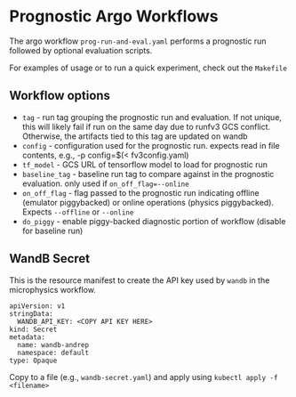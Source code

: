 # Prognostic Argo Workflows

The argo workflow `prog-run-and-eval.yaml` performs a prognostic
run followed by optional evaluation scripts.

For examples of usage or to run a quick experiment, check out the `Makefile`

## Workflow options

* `tag` - run tag grouping the prognostic run and evaluation. If not unique, this will likely fail if run on the same day due to runfv3 GCS conflict.  Otherwise, the artifacts tied to this tag are updated on wandb
* `config` - configuration used for the prognostic run.  expects read in file contents, e.g., -p config=$(< fv3config.yaml)
* `tf_model` - GCS URL of tensorflow model to load for prognostic run
* `baseline_tag` - baseline run tag to compare against in the prognostic evaluation. only used if `on_off_flag=--online`
* `on_off_flag` - flag passed to the prognostic run indicating offline (emulator piggybacked) or online operations (physics piggybacked).  Expects `--offline` or `--online`
* `do_piggy` - enable piggy-backed diagnostic portion of workflow (disable for baseline run)

## WandB Secret

This is the resource manifest to create the API key used by `wandb` in the microphysics workflow.

```
apiVersion: v1
stringData:
  WANDB_API_KEY: <COPY API KEY HERE>
kind: Secret
metadata:
  name: wandb-andrep
  namespace: default
type: Opaque
```

Copy to a file (e.g., `wandb-secret.yaml`) and apply using `kubectl apply -f <filename>`
